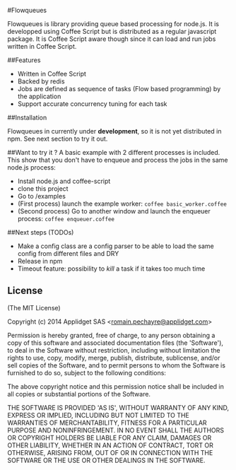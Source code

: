 #Flowqueues

Flowqueues is library providing queue based processing for node.js. It is developped using Coffee Script but is distributed as a regular javascript package. It is Coffee Script aware though since it can load and run jobs written in Coffee Script.

##Features

- Written in Coffee Script
- Backed by redis
- Jobs are defined as sequence of tasks (Flow based programming) by the application
- Support accurate concurrency tuning for each task

##Installation

Flowqueues in currently under **development**, so it is not yet distributed in npm. See next section to try it out. 


##Want to try it ?
A basic example with 2 different processes is included. This show that you don't have to enqueue and process the jobs in the same node.js process:

  - Install node.js and coffee-script
  - clone this project
  - Go to /examples
  - (First process) launch the example worker: `coffee basic_worker.coffee`
  - (Second process) Go to another window and launch the enqueuer process: `coffee enqueuer.coffee`

##Next steps (TODOs)

  - Make a config class are a config parser to be able to load the same config from different files and DRY
  - Release in npm 
  - Timeout feature: possibility to *kill* a task if it takes too much time

## License 

(The MIT License)

Copyright (c) 2014 Applidget SAS &lt;romain.pechayre@applidget.com&gt;

Permission is hereby granted, free of charge, to any person obtaining
a copy of this software and associated documentation files (the
'Software'), to deal in the Software without restriction, including
without limitation the rights to use, copy, modify, merge, publish,
distribute, sublicense, and/or sell copies of the Software, and to
permit persons to whom the Software is furnished to do so, subject to
the following conditions:

The above copyright notice and this permission notice shall be
included in all copies or substantial portions of the Software.

THE SOFTWARE IS PROVIDED 'AS IS', WITHOUT WARRANTY OF ANY KIND,
EXPRESS OR IMPLIED, INCLUDING BUT NOT LIMITED TO THE WARRANTIES OF
MERCHANTABILITY, FITNESS FOR A PARTICULAR PURPOSE AND NONINFRINGEMENT.
IN NO EVENT SHALL THE AUTHORS OR COPYRIGHT HOLDERS BE LIABLE FOR ANY
CLAIM, DAMAGES OR OTHER LIABILITY, WHETHER IN AN ACTION OF CONTRACT,
TORT OR OTHERWISE, ARISING FROM, OUT OF OR IN CONNECTION WITH THE
SOFTWARE OR THE USE OR OTHER DEALINGS IN THE SOFTWARE.